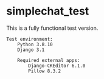 # simplechat_test

This is a fully functional test version.

    Test environment:
        Python 3.8.10
        Django 3.1

        Required external apps:
            Django-CKEditor 6.1.0
            Pillow 8.3.2